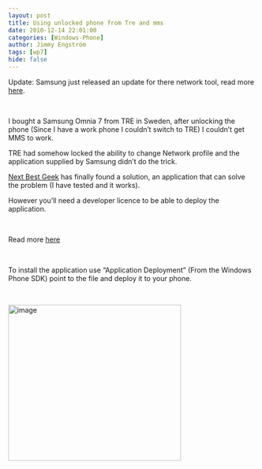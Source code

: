 ```yaml
---
layout: post
title: Using unlocked phone from Tre and mms
date: 2010-12-14 22:01:00
categories: [Windows-Phone]
author: Jimmy Engström
tags: [wp7]
hide: false
---
```

<p>Update: Samsung just released an update for there network tool, read more <a href="http://wmpoweruser.com/samsung-updates-omnia-7-network-tool-to-fix-mms-issue/">here</a>.</p>
<p>&nbsp;</p>
<p>I bought a Samsung Omnia 7 from TRE in Sweden, after unlocking the phone (Since I have a work phone I couldn&rsquo;t switch to TRE) I couldn&rsquo;t get MMS to work.</p>
<p>TRE had somehow locked the ability to change Network profile and the application supplied by Samsung didn&rsquo;t do the trick.</p>
<p><a href="http://www.nextbestgeek.com/2010/12/12/samsung-no-mms-read-on/">Next Best Geek</a> has finally found a solution, an application that can solve the problem (I have tested and it works).</p>
<p>However you&rsquo;ll need a developer licence to be able to deploy the application.</p>
<p>&nbsp;</p>
<p>Read more <a href="http://www.nextbestgeek.com/2010/12/12/samsung-no-mms-read-on/">here</a></p>
<p>&nbsp;</p>
<p>To install the application use &ldquo;Application Deployment&rdquo; (From the Windows Phone SDK) point to the file and deploy it to your phone.</p>
<p>&nbsp;</p>
<p><a href="/PostImages/image.png"><img style="background-image: none; padding-left: 0px; padding-right: 0px; display: inline; padding-top: 0px; border: 0px;" title="image" src="/PostImages/image_thumb.png" alt="image" width="350" height="316" border="0" /></a></p>
